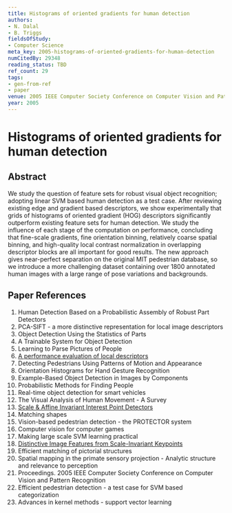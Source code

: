 ```yaml
---
title: Histograms of oriented gradients for human detection
authors:
- N. Dalal
- B. Triggs
fieldsOfStudy:
- Computer Science
meta_key: 2005-histograms-of-oriented-gradients-for-human-detection
numCitedBy: 29348
reading_status: TBD
ref_count: 29
tags:
- gen-from-ref
- paper
venue: 2005 IEEE Computer Society Conference on Computer Vision and Pattern Recognition (CVPR'05)
year: 2005
---
```


# Histograms of oriented gradients for human detection

## Abstract

We study the question of feature sets for robust visual object recognition; adopting linear SVM based human detection as a test case. After reviewing existing edge and gradient based descriptors, we show experimentally that grids of histograms of oriented gradient (HOG) descriptors significantly outperform existing feature sets for human detection. We study the influence of each stage of the computation on performance, concluding that fine-scale gradients, fine orientation binning, relatively coarse spatial binning, and high-quality local contrast normalization in overlapping descriptor blocks are all important for good results. The new approach gives near-perfect separation on the original MIT pedestrian database, so we introduce a more challenging dataset containing over 1800 annotated human images with a large range of pose variations and backgrounds.

## Paper References

1. Human Detection Based on a Probabilistic Assembly of Robust Part Detectors
2. PCA-SIFT - a more distinctive representation for local image descriptors
3. Object Detection Using the Statistics of Parts
4. A Trainable System for Object Detection
5. Learning to Parse Pictures of People
6. [A performance evaluation of local descriptors](2005-a-performance-evaluation-of-local-descriptors)
7. Detecting Pedestrians Using Patterns of Motion and Appearance
8. Orientation Histograms for Hand Gesture Recognition
9. Example-Based Object Detection in Images by Components
10. Probabilistic Methods for Finding People
11. Real-time object detection for smart vehicles
12. The Visual Analysis of Human Movement - A Survey
13. [Scale & Affine Invariant Interest Point Detectors](2004-scale-affine-invariant-interest-point-detectors)
14. Matching shapes
15. Vision-based pedestrian detection - the PROTECTOR system
16. Computer vision for computer games
17. Making large scale SVM learning practical
18. [Distinctive Image Features from Scale-Invariant Keypoints](2004-distinctive-image-features-from-scale-invariant-keypoints)
19. Efficient matching of pictorial structures
20. Spatial mapping in the primate sensory projection - Analytic structure and relevance to perception
21. Proceedings. 2005 IEEE Computer Society Conference on Computer Vision and Pattern Recognition
22. Efficient pedestrian detection - a test case for SVM based categorization
23. Advances in kernel methods - support vector learning
